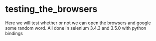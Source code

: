 # testing_the_browsers
Here we will test whether or not we can open the browsers and google some random word. All done in selenium 3.4.3 and 3.5.0 with python bindings
